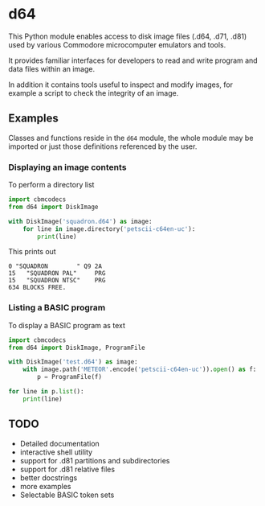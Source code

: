 # d64

This Python module enables access to disk image files (.d64, .d71, .d81) used by various Commodore microcomputer emulators and tools.

It provides familiar interfaces for developers to read and write program and data files within an image.

In addition it contains tools useful to inspect and modify images, for example a script to check the integrity of an image.


## Examples

Classes and functions reside in the `d64` module, the whole module may be imported or just those definitions referenced by the user.

### Displaying an image contents

To perform a directory list

```python
import cbmcodecs
from d64 import DiskImage

with DiskImage('squadron.d64') as image:
    for line in image.directory('petscii-c64en-uc'):
        print(line)
```

This prints out

```
0 "SQUADRON        " Q9 2A
15   "SQUADRON PAL"     PRG
15   "SQUADRON NTSC"    PRG
634 BLOCKS FREE.
```

### Listing a BASIC program

To display a BASIC program as text

```python
import cbmcodecs
from d64 import DiskImage, ProgramFile

with DiskImage('test.d64') as image:
    with image.path('METEOR'.encode('petscii-c64en-uc')).open() as f:
        p = ProgramFile(f)

for line in p.list():
    print(line)
```


## TODO

- Detailed documentation
- interactive shell utility
- support for .d81 partitions and subdirectories
- support for .d81 relative files
- better docstrings
- more examples
- Selectable BASIC token sets
